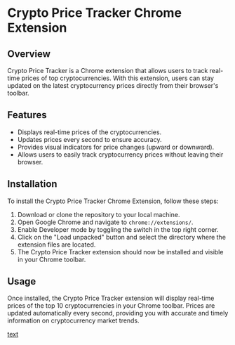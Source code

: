 # Crypto Price Tracker Chrome Extension

## Overview

Crypto Price Tracker is a Chrome extension that allows users to track real-time prices of top cryptocurrencies. With this extension, users can stay updated on the latest cryptocurrency prices directly from their browser's toolbar.

## Features

- Displays real-time prices of the cryptocurrencies.
- Updates prices every second to ensure accuracy.
- Provides visual indicators for price changes (upward or downward).
- Allows users to easily track cryptocurrency prices without leaving their browser.

## Installation

To install the Crypto Price Tracker Chrome Extension, follow these steps:

1. Download or clone the repository to your local machine.
2. Open Google Chrome and navigate to `chrome://extensions/`.
3. Enable Developer mode by toggling the switch in the top right corner.
4. Click on the "Load unpacked" button and select the directory where the extension files are located.
5. The Crypto Price Tracker extension should now be installed and visible in your Chrome toolbar.

## Usage

Once installed, the Crypto Price Tracker extension will display real-time prices of the top 10 cryptocurrencies in your Chrome toolbar. Prices are updated automatically every second, providing you with accurate and timely information on cryptocurrency market trends.

[text](<dist\assets\2024-03-17 21-26-30.mkv>)